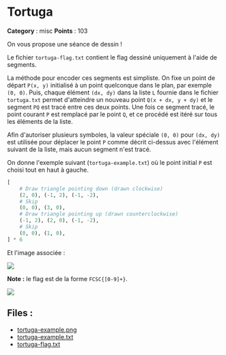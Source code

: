 # Tortuga

**Category** : misc
**Points** : 103

On vous propose une séance de dessin !

Le fichier `tortuga-flag.txt` contient le flag dessiné uniquement à l'aide de segments.

La méthode pour encoder ces segments est simpliste.
On fixe un point de départ `P(x, y)` initialisé à un point quelconque dans le plan, par exemple `(0, 0)`.
Puis, chaque élément `(dx, dy)` dans la liste `L` fournie dans le fichier `tortuga.txt` permet d'atteindre un nouveau
point `Q(x + dx, y + dy)` et le segment `PQ` est tracé entre ces deux points.
Une fois ce segment tracé, le point courant `P` est remplacé par le point `Q`, et ce procédé est itéré sur tous les éléments de la liste.

Afin d'autoriser plusieurs symboles, la valeur spéciale `(0, 0)` pour `(dx, dy)` est utilisée pour déplacer le point `P` comme décrit ci-dessus avec l'élément suivant de la liste, mais aucun segment n'est tracé.

On donne l'exemple suivant (`tortuga-example.txt`) où le point initial `P` est choisi tout en haut à gauche.
```py
[
	# Draw triangle pointing down (drawn clockwise)
	(2, 0), (-1, 2), (-1, -2),
	# Skip
	(0, 0), (3, 0),
	# Draw triangle pointing up (drawn counterclockwise)
	(-1, 2), (2, 0), (-1, -2),
	# Skip
	(0, 0), (1, 0),
] * 6
```

Et l'image associée :

![](/files/90e966e72f4e451afa8522fa3da36c14/tortuga-example.png)

**Note :** le flag est de la forme `FCSC{[0-9]+}`.

![](/files/58587f07cd6828e79e380cf53a3d672f/tortuga-meme.jpeg)

## Files : 
 - [tortuga-example.png](./tortuga-example.png)
 - [tortuga-example.txt](./tortuga-example.txt)
 - [tortuga-flag.txt](./tortuga-flag.txt)



